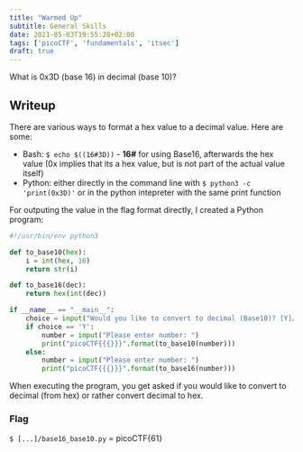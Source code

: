 ```yaml
---
title: "Warmed Up"
subtitle: General Skills
date: 2021-05-03T19:55:28+02:00
tags: ['picoCTF', 'fundamentals', 'itsec']
draft: true
---
```


What is 0x3D (base 16) in decimal (base 10)?

<!--more-->

## Writeup
There are various ways to format a hex value to a decimal value. Here are some:

- Bash: `$ echo $((16#3D))` - **16#** for using Base16, afterwards the hex value (0x implies that its a hex value, but is not part of the actual value itself)
- Python: either directly in the command line with `$ python3 -c 'print(0x3D)'` or in the python intepreter with the same print function

For outputing the value in the flag format directly, I created a Python program:
``` Python
#!/usr/bin/env python3

def to_base10(hex):
    i = int(hex, 16)
    return str(i)

def to_base16(dec):
    return hex(int(dec))

if __name__ == "__main__":
    choice = input("Would you like to convert to decimal (Base10)? [Y]/[N]: ")
    if choice == 'Y':
        number = input("Please enter number: ")
        print("picoCTF{{{}}}".format(to_base10(number)))
    else:
        number = input("Please enter number: ")
        print("picoCTF{{{}}}".format(to_base16(number)))
```
When executing the program, you get asked if you would like to convert to decimal (from hex) or rather convert decimal to hex.

### Flag
`$ [...]/base16_base10.py` = picoCTF{61}
